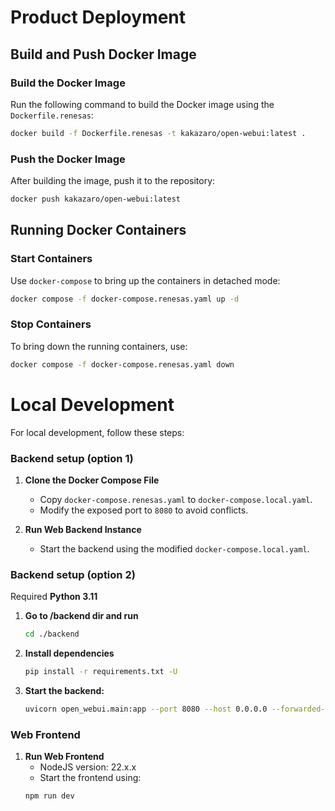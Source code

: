 # Product Deployment

## Build and Push Docker Image

### Build the Docker Image
Run the following command to build the Docker image using the `Dockerfile.renesas`:

```bash
docker build -f Dockerfile.renesas -t kakazaro/open-webui:latest .
```  

### Push the Docker Image
After building the image, push it to the repository:

```bash
docker push kakazaro/open-webui:latest
```  

## Running Docker Containers

### Start Containers
Use `docker-compose` to bring up the containers in detached mode:

```bash
docker compose -f docker-compose.renesas.yaml up -d
```  

### Stop Containers
To bring down the running containers, use:

```bash
docker compose -f docker-compose.renesas.yaml down
```  

# Local Development

For local development, follow these steps:

### Backend setup (option 1)

1. **Clone the Docker Compose File**
    - Copy `docker-compose.renesas.yaml` to `docker-compose.local.yaml`.
    - Modify the exposed port to `8080` to avoid conflicts.

2. **Run Web Backend Instance**
    - Start the backend using the modified `docker-compose.local.yaml`.

### Backend setup (option 2)

Required **Python 3.11**

1. **Go to /backend dir and run**
   ```bash
   cd ./backend
   ```  

2. **Install dependencies**
   ```bash
   pip install -r requirements.txt -U
   ```  

3. **Start the backend:**
   ```bash
   uvicorn open_webui.main:app --port 8080 --host 0.0.0.0 --forwarded-allow-ips '*' --reload
   ```  

### Web Frontend

1. **Run Web Frontend**
    - NodeJS version: 22.x.x
    - Start the frontend using:
   ```bash
   npm run dev
   ```